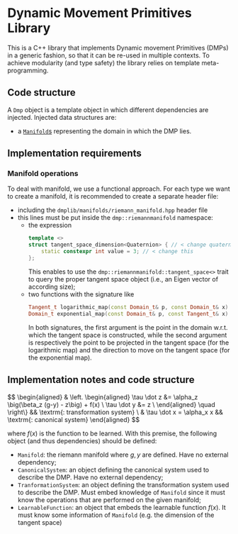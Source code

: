 # Dynamic Movement Primitives Library

This is a C++ library that implements Dynamic movement Primitives (DMPs) in a generic fashion, so that it can be re-used in multiple contexts.
To achieve modularity (and type safety) the library relies on template meta-programming.

## Code structure

A `Dmp` object is a template object in which different dependencies are injected.
Injected data structures are:

- a [`Manifold`s](include/dmplib/manifolds/) representing the domain in which the DMP lies.


## Implementation requirements
### Manifold operations

To deal with manifold, we use a functional approach. 
For each type we want to create a manifold, it is recommended to create a separate header file:

- including the ``dmplib/manifolds/riemann_manifold.hpp`` header file
- this lines must be put inside the ``dmp::riemannmanifold`` namespace:
  - the expression
    ```cpp
    template <>
    struct tangent_space_dimension<Quaternion> { // < change quaternion
        static constexpr int value = 3; // < change this
    };
    ```
    This enables to use the ``dmp::riemannmanifold::tangent_space<>`` trait to query the proper tangent space object (i.e., an Eigen vector of according size);
  - two functions with the signature like
    ``` cpp
    Tangent_t logarithmic_map(const Domain_t& p, const Domain_t& x) const;
    Domain_t exponential_map(const Domain_t& p, const Tangent_t& x) const;
    ```
    In both signatures, the first argument is the point in the domain w.r.t. which the tangent space is constructed, while the second argument is respectively the point to be projected in the tangent space (for the logarithmic map) and the direction to move on the tangent space (for the exponential map).


## Implementation notes and code structure

$$
\begin{aligned}
    & \left.
    \begin{aligned}
        \tau \dot z &= \alpha_z \big(\beta_z (g-y) - z\big) + f(x) \\
        \tau \dot y &= z \\
    \end{aligned}
    \quad \right\\} && \textrm{: transformation system} \\
    & \tau \dot x = \alpha_x x && \textrm{: canonical system}
\end{aligned}
$$

where $f(x)$ is the function to be learned. With this premise, the following object (and thus dependencies) should be defined:

- `Manifold`: the riemann manifold where $g,y$ are defined. Have no external dependency;
- `CanonicalSystem`: an object defining the canonical system used to describe the DMP. Have no external dependency;
- `TranformationSystem`: an object defining the transformation system used to describe the DMP. Must embed knowledge of `Manifold` since it must know the operations that are performed on the given manifold;
- `LearnableFunction`: an object that embeds the learnable function $f(x)$. It must know some information of ``Manifold`` (e.g. the dimension of the tangent space)


